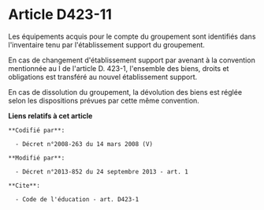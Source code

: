 # Article D423-11

Les équipements acquis pour le compte du groupement sont identifiés dans l'inventaire tenu par l'établissement support du
groupement. 

En cas de changement d'établissement support par avenant à la convention mentionnée au I de l'article D. 423-1, l'ensemble
des biens, droits et obligations est transféré au nouvel établissement support. 

En cas de dissolution du groupement, la dévolution des biens est réglée selon les dispositions prévues par cette même
convention.

**Liens relatifs à cet article**

	**Codifié par**:

	  - Décret n°2008-263 du 14 mars 2008 (V)

	**Modifié par**:

	  - Décret n°2013-852 du 24 septembre 2013 - art. 1

	**Cite**:

	  - Code de l'éducation - art. D423-1
